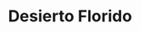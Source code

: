 ---
layout: poems
title: Desierto Florido
image: /assets/images/desierto-florido.png
link:  /poemas/desierto-florido/
---